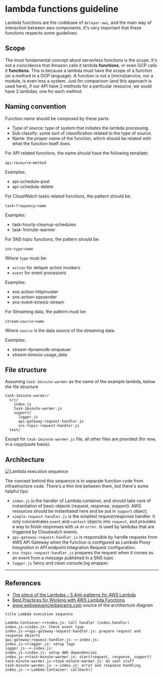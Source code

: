 # lambda functions guideline

Lambda functions are the codebase of `delayer-aws`, and the main way of interaction between aws components. It's very important that these functions respects some guidelines.

## Scope

The most fundamental concept about serverless functions is the scope. It's not a coincidence that Amazon calls it lambda **functions**, or even GCP calls it **functions**. This is because a lambda must have the scope of a function (or a method in a OOP language). A function is not a [micro]service, nor a module, is even less a system. Just for comparison (and this approach is used here), if our API have 2 methods for a particular resource, we sould have 2 lambdas, one for each method.

## Naming convention

Function name should be composed by these parts:

*   Type of source: type of system that initiates the lambda processing.
*   Sub classify: some sort of classification related to the type of source.
*   Name: the proper name of the function, which should be related with what the function itself does.

For API related functions, the name should have the following template:

`api`-`resource`-`method`

Examples:
*   api-schedule-post
*   api-schedule-delete

For CloudWatch tasks related functions, the pattern should be:

`task`-`frequency`-`name`

Examples:
*   task-hourly-cleanup-schedules
*   task-1minute-warmer

For SNS topic functions, the pattern should be:

`sns`-`type`-`name`

Where `type` must be:
*   `action` for delayer action invokers
*   `event` for event processors

Examples:
*   sns-action-httpinvoker
*   sns-action-sqssender
*   sns-event-kinesis-stream

For Streaming data, the pattern must be:

`stream`-`source`-`name`

Where `source` is the data source of the streaming data.

Examples:
*   stream-dynamodb-enqueuer
*   stream-kinesis-usage_data

## File structure

Assuming `task-1minute-warmer` as the name of the example lambda, below the file structure 

```
task-1minute-warmer/
  src/
    index.js
    task-1minute-warmer.js
    support/
      logger.js
      api-gateway-request-handler.js
      sns-topic-request-handler.js
  test/
```

Except for `task-1minute-warmer.js` file, all other files are provided (for now, in a copy/paste basis).

## Architecture

![Lambda execution sequence](https://www.websequencediagrams.com/cgi-bin/cdraw?lz=dGl0bGUgTGFtYmRhIGV4ZWN1dGlvbiBzZXF1ZW5jZQoKABUGLUNvbnRhaW5lci0-K2luZGV4LmpzOiBDYWxsIGhhbmRsZXIgKAASBgAIBykKAB8ILT4AJgtoZWNrIGV2ZW50IHR5cGUAGgsrYXBpLWdhdGV3YXktcmVxdWVzdC0AVQcAaAVwcmVwYXJlIAAVBwoAEh4tLT4tAIEgCQBbDGxvZ2cASwdzZXR1cCBsb2dzCgANCQAgGACBawoAMAZBV1MgZGVwZW5kZW5jaWVzAFYNAIIuBmZ1bmN0aW9uAGYGdGFydCgAgVEHLCByZXNwb25zZSwgc3VwcG9ydCkKACQSAIEtFy0-LQCDBhA6&s=default)

The concept behind this sequence is to separate function code from infrastructure code. There's a thin line between them, but there's some helpful tips:

*   `index.js` is the handler of Lambda container, and should take care of instantiation of basic objects (request, response, support). AWS resources should be instantiated here and be put in `support` object;
*   `simple-request-handler.js` is the simplest request/response handler. It only concentrates `event` and `context` objects into `request`, and provides a way to finish responses with `ok` or `error`. Is used by lambdas that are triggered by Cloudwatch events.
*   `api-gateway-request-handler.js` is responsible by handle requests from AWS API Gateway when the function is configured as *Lambda Proxy Integration* in API endpoint Integration Request configuration.
*   `sns-topic-request-handler.js` prepares the request when it comes as an event from a message published in a SNS topic
*   `logger.js` fancy and clean console.log wrapper. 

---

## References

*   [The silece of the Lambdas – 5 Anti-patterns for AWS Lambda](https://www.3pillarglobal.com/insights/silence-lambdas-5-anti-patterns-aws-lambda)
*   [Best Practices for Working with AWS Lambda Functions](https://docs.aws.amazon.com/lambda/latest/dg/best-practices.html)
*   www.websequenciediagrams.com source of the architecture diagram

```
title Lambda execution sequence

Lambda-Container->+index.js: Call handler (index.handler)
index.js->index.js: Check event type
index.js->+api-gateway-request-handler.js: prepare request and response objects
api-gateway-request-handler.js-->-index.js:
index.js->+logger.js: setup logs
logger.js-->-index.js:
index.js->index.js: setup AWS dependencies
index.js->+task-minute-warmer.js: start(request, response, support)
task-minute-warmer.js->task-minute-warmer.js: do cool stuff
task-minute-warmer.js-->-index.js: error and response handling
index.js-->-Lambda-Container: callback()
```
